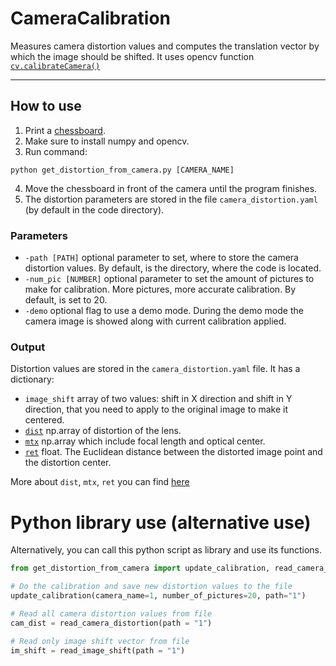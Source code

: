 # CameraCalibration
Measures camera distortion values and computes the translation vector by which the image should be shifted.
It uses opencv function  [`cv.calibrateCamera()`](https://docs.opencv.org/4.x/dc/dbb/tutorial_py_calibration.html)
***
## How to use
1. Print a [chessboard](checkerboard_radon.png). 
2. Make sure to install numpy and opencv.
3. Run command:
``` 
python get_distortion_from_camera.py [CAMERA_NAME]
```
4. Move the chessboard in front of the camera until the program finishes.
5. The distortion parameters are stored in the file `camera_distortion.yaml` (by default in the code directory).

### Parameters 
* `-path [PATH]` optional parameter to set, where to store the camera distortion values. By default, is the directory, where the code is located.
* `-num_pic [NUMBER]` optional parameter to set the amount of pictures to make for calibration. More pictures, more accurate calibration. By default, is set to 20.
* `-demo` optional flag to use a demo mode. During the demo mode the camera image is showed along with current calibration applied.

### Output
Distortion values are stored in the `camera_distortion.yaml` file. It has a dictionary:
* `image_shift` array of two values: shift in X direction and shift in Y direction, that you need to apply to the original image to make it centered.
* [`dist`][1] np.array of distortion of the lens.
* [`mtx`][1] np.array which include focal length and optical center.
* [`ret`][1] float. The Euclidean distance between the distorted image point and the distortion center.

More about `dist`, `mtx`, `ret` you can find [here][1]

[1]: https://docs.opencv.org/4.x/dc/dbb/tutorial_py_calibration.html

# Python library use (alternative use)
Alternatively, you can call this python script as library and use its functions.
```python
from get_distortion_from_camera import update_calibration, read_camera_distortion, read_image_shift

# Do the calibration and save new distortion values to the file
update_calibration(camera_name=1, number_of_pictures=20, path="1")

# Read all camera distortion values from file
cam_dist = read_camera_distortion(path = "1")

# Read only image shift vector from file
im_shift = read_image_shift(path = "1")
```